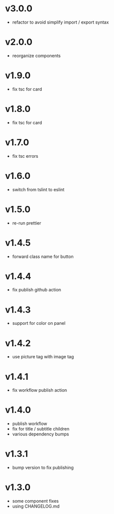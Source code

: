 # v3.0.0

- refactor to avoid simplify import / export syntax

# v2.0.0

- reorganize components

# v1.9.0

- fix tsc for card

# v1.8.0

- fix tsc for card

# v1.7.0

- fix tsc errors

# v1.6.0

- switch from tslint to eslint

# v1.5.0

- re-run prettier

# v1.4.5

- forward class name for button

# v1.4.4

- fix publish github action

# v1.4.3

- support for color on panel

# v1.4.2

- use picture tag with image tag

# v1.4.1

- fix workflow publish action

# v1.4.0

- publish workflow
- fix for title / subtitle children
- various dependency bumps

# v1.3.1

- bump version to fix publishing

# v1.3.0

- some component fixes
- using CHANGELOG.md
